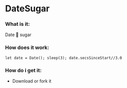 # DateSugar

### What is it:
Date 🔸 sugar

### How does it work:
`let date = Date(); sleep(3); date.secsSinceStart//3.0`

### How do i get it:
- Download or fork it
